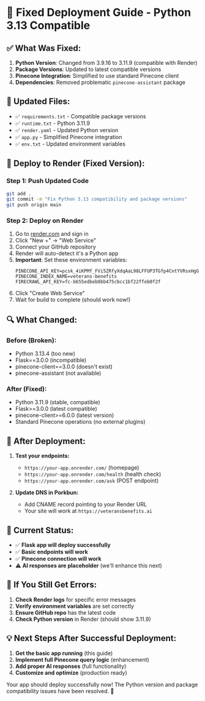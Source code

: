 # 🚀 **Fixed Deployment Guide - Python 3.13 Compatible**

## **✅ What Was Fixed:**

1. **Python Version**: Changed from 3.9.16 to 3.11.9 (compatible with Render)
2. **Package Versions**: Updated to latest compatible versions
3. **Pinecone Integration**: Simplified to use standard Pinecone client
4. **Dependencies**: Removed problematic `pinecone-assistant` package

## **🔧 Updated Files:**

- ✅ `requirements.txt` - Compatible package versions
- ✅ `runtime.txt` - Python 3.11.9
- ✅ `render.yaml` - Updated Python version
- ✅ `app.py` - Simplified Pinecone integration
- ✅ `env.txt` - Updated environment variables

## **🚀 Deploy to Render (Fixed Version):**

### **Step 1: Push Updated Code**
```bash
git add .
git commit -m "Fix Python 3.13 compatibility and package versions"
git push origin main
```

### **Step 2: Deploy on Render**
1. Go to [render.com](https://render.com) and sign in
2. Click "New +" → "Web Service"
3. Connect your GitHub repository
4. Render will auto-detect it's a Python app
5. **Important**: Set these environment variables:
   ```
   PINECONE_API_KEY=pcsk_4iKPMf_FVi5ZRfyXdqAaL98LFFUP3TGfp4CntYVRsxHgG7NjtoapPKE5f7jCkkpzgnE2NK
   PINECONE_INDEX_NAME=veterans-benefits
   FIRECRAWL_API_KEY=fc-b655edbeb8bb475cbcc1bf22ffeb0f2f
   ```
6. Click "Create Web Service"
7. Wait for build to complete (should work now!)

## **🔍 What Changed:**

### **Before (Broken):**
- Python 3.13.4 (too new)
- Flask==3.0.0 (incompatible)
- pinecone-client==3.0.0 (doesn't exist)
- pinecone-assistant (not available)

### **After (Fixed):**
- Python 3.11.9 (stable, compatible)
- Flask>=3.0.0 (latest compatible)
- pinecone-client>=6.0.0 (latest version)
- Standard Pinecone operations (no external plugins)

## **📱 After Deployment:**

1. **Test your endpoints:**
   - `https://your-app.onrender.com/` (homepage)
   - `https://your-app.onrender.com/health` (health check)
   - `https://your-app.onrender.com/ask` (POST endpoint)

2. **Update DNS in Porkbun:**
   - Add CNAME record pointing to your Render URL
   - Your site will work at `https://veteransbenefits.ai`

## **🎯 Current Status:**

- ✅ **Flask app will deploy successfully**
- ✅ **Basic endpoints will work**
- ✅ **Pinecone connection will work**
- ⚠️ **AI responses are placeholder** (we'll enhance this next)

## **🚨 If You Still Get Errors:**

1. **Check Render logs** for specific error messages
2. **Verify environment variables** are set correctly
3. **Ensure GitHub repo** has the latest code
4. **Check Python version** in Render (should show 3.11.9)

## **💡 Next Steps After Successful Deployment:**

1. **Get the basic app running** (this guide)
2. **Implement full Pinecone query logic** (enhancement)
3. **Add proper AI responses** (full functionality)
4. **Customize and optimize** (production ready)

Your app should deploy successfully now! The Python version and package compatibility issues have been resolved. 🎉








